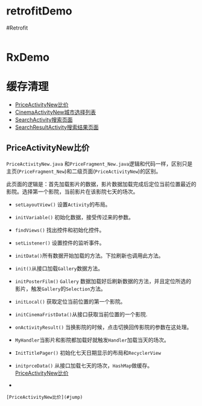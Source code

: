 # retrofitDemo

#Retrofit 
```java

```

# RxDemo 

# 缓存清理






 - 	[PriceActivityNew比价](#jump)
 - 	[CinemaActivityNew城市选择列表](#jump2)
 - 	[SearchActivity搜索页面](#jump3)
 - 	[SearchResultActivity搜索结果页面](#jump4)



## <span id="jump">PriceActivityNew比价</span>

 `PriceActivityNew.java` 和`PriceFragment_New.java`逻辑和代码一样，区别只是主页(`PriceFragment_New`)和二级页面(`PriceActivityNew`)的区别。

此页面的逻辑是：首先加载影片的数据，影片数据加载完成后定位当前位置最近的影院。选择第一个影院，当前影片在该影院七天的场次。

- `setLayoutView()` 设置`Activity`的布局。

- `initVariable()` 初始化数据，接受传过来的参数。

- `findViews()` 找出控件和初始化控件。

- `setListener()` 设置控件的监听事件。

- `initData()`所有数据开始加载的方法。下拉刷新也调用此方法。

- `init()`从接口加载`Gallery`数据方法。

- `initPosterFilm()` `Gallery` 数据加载好后刷新数据的方法，并且定位所选的影片，触发`Gallery`的`Selection`方法。

- `initLocal()` 获取定位当前位置的第一个影院。

- `initCinemaFristData()`从接口获取当前位置的一个影院.

- `onActivityResult()` 当换影院的时候，点击切换回传影院的参数在这处理。

- `MyHandler`当影片和影院都加载好就触发`Handler`加载当天的场次。

- `InitTitlePager()` 初始化七天日期显示的布局和`RecyclerView` 

- `initprceData()` 从接口加载七天的场次，`HashMap`做缓存。	[PriceActivityNew比价](#jump)
- 
























	[PriceActivityNew比价](#jump)
